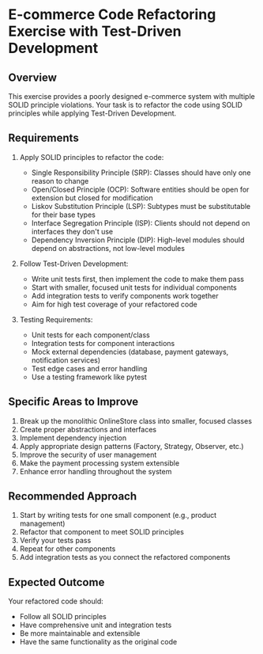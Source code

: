 # E-commerce Code Refactoring Exercise with Test-Driven Development

## Overview
This exercise provides a poorly designed e-commerce system with multiple SOLID principle violations.
Your task is to refactor the code using SOLID principles while applying Test-Driven Development.

## Requirements
1. Apply SOLID principles to refactor the code:
   - Single Responsibility Principle (SRP): Classes should have only one reason to change
   - Open/Closed Principle (OCP): Software entities should be open for extension but closed for modification
   - Liskov Substitution Principle (LSP): Subtypes must be substitutable for their base types
   - Interface Segregation Principle (ISP): Clients should not depend on interfaces they don't use
   - Dependency Inversion Principle (DIP): High-level modules should depend on abstractions, not low-level modules

2. Follow Test-Driven Development:
   - Write unit tests first, then implement the code to make them pass
   - Start with smaller, focused unit tests for individual components
   - Add integration tests to verify components work together
   - Aim for high test coverage of your refactored code

3. Testing Requirements:
   - Unit tests for each component/class
   - Integration tests for component interactions
   - Mock external dependencies (database, payment gateways, notification services)
   - Test edge cases and error handling
   - Use a testing framework like pytest

## Specific Areas to Improve
1. Break up the monolithic OnlineStore class into smaller, focused classes
2. Create proper abstractions and interfaces
3. Implement dependency injection
4. Apply appropriate design patterns (Factory, Strategy, Observer, etc.)
5. Improve the security of user management
6. Make the payment processing system extensible
7. Enhance error handling throughout the system

## Recommended Approach
1. Start by writing tests for one small component (e.g., product management)
2. Refactor that component to meet SOLID principles
3. Verify your tests pass
4. Repeat for other components
5. Add integration tests as you connect the refactored components

## Expected Outcome
Your refactored code should:
- Follow all SOLID principles
- Have comprehensive unit and integration tests
- Be more maintainable and extensible
- Have the same functionality as the original code